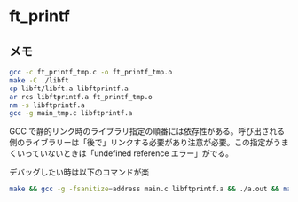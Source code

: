 # ft_printf

## メモ

```bash
gcc -c ft_printf_tmp.c -o ft_printf_tmp.o
make -C ./libft
cp libft/libft.a libftprintf.a
ar rcs libftprintf.a ft_printf_tmp.o
nm -s libftprintf.a
gcc -g main_tmp.c libftprintf.a
```

GCC で静的リンク時のライブラリ指定の順番には依存性がある。呼び出される側のライブラリーは「後で」リンクする必要があり注意が必要。この指定がうまくいっていないときは「undefined reference エラー」がでる。

デバッグしたい時は以下のコマンドが楽

```bash
make && gcc -g -fsanitize=address main.c libftprintf.a && ./a.out && make fclean > /dev/null
```
